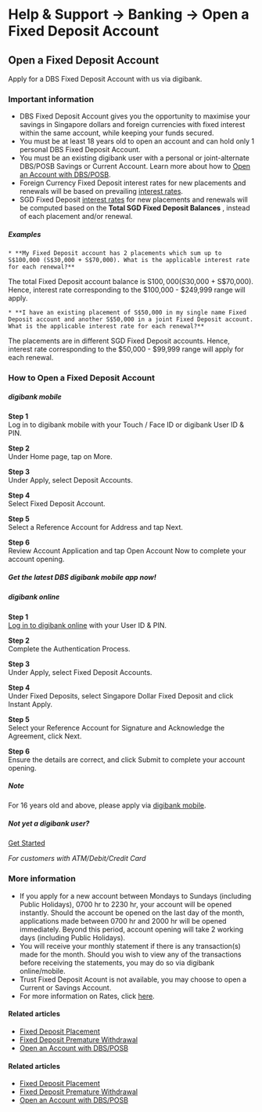 # Help & Support -> Banking -> Open a Fixed Deposit Account

## Open a Fixed Deposit Account

Apply for a DBS Fixed Deposit Account with us via digibank.

  


### Important information

  * DBS Fixed Deposit Account gives you the opportunity to maximise your savings in Singapore dollars and foreign currencies with fixed interest within the same account, while keeping your funds secured.
  * You must be at least 18 years old to open an account and can hold only 1 personal DBS Fixed Deposit Account. 
  * You must be an existing digibank user with a personal or joint-alternate DBS/POSB Savings or Current Account. Learn more about how to [Open an Account with DBS/POSB](https://www.dbs.com.sg/personal/support/bank-account-new-opening.html).
  * Foreign Currency Fixed Deposit interest rates for new placements and renewals will be based on prevailing [interest rates](https://www.dbs.com.sg/personal/rates-online/foreign-currency-fixed-deposits.page).
  * SGD Fixed Deposit [interest rates](https://www.dbs.com.sg/personal/rates-online/sgdfd.page?pid=sg-dbs-help-support) for new placements and renewals will be computed based on the **Total SGD Fixed Deposit Balances** , instead of each placement and/or renewal. 

#####  Examples

    * **My Fixed Deposit account has 2 placements which sum up to S$100,000 (S$30,000 + S$70,000). What is the applicable interest rate for each renewal?**  
The total Fixed Deposit account balance is S$100,000 (S$30,000 + S$70,000). Hence, interest rate corresponding to the $100,000 - $249,999 range will apply.  

    * **I have an existing placement of S$50,000 in my single name Fixed Deposit account and another S$50,000 in a joint Fixed Deposit account. What is the applicable interest rate for each renewal?**  
The placements are in different SGD Fixed Deposit accounts. Hence, interest rate corresponding to the $50,000 - $99,999 range will apply for each renewal.  





### How to Open a Fixed Deposit Account

#####  digibank mobile

**Step 1**  
Log in to digibank mobile with your Touch / Face ID or digibank User ID & PIN. 

**Step 2**  
Under Home page, tap on More. 

**Step 3**  
Under Apply, select Deposit Accounts. 

**Step 4**  
Select Fixed Deposit Account. 

**Step 5**  
Select a Reference Account for Address and tap Next. 

**Step 6**  
Review Account Application and tap Open Account Now to complete your account opening. 

##### Get the latest DBS digibank mobile app now!

[](https://itunes.apple.com/us/app/dbs-mobile-banking/id1068403826) [](https://play.google.com/store/apps/details?id=com.dbs.sg.dbsmbanking) [](https://appgallery.huawei.com/#/app/C101888471)

#####  digibank online

**Step 1**  
[Log in to digibank online](https://internet-banking.dbs.com.sg/) with your User ID & PIN. 

**Step 2**  
Complete the Authentication Process. 

**Step 3**  
Under Apply, select Fixed Deposit Accounts. 

**Step 4**  
Under Fixed Deposits, select Singapore Dollar Fixed Deposit and click Instant Apply. 

**Step 5**  
Select your Reference Account for Signature and Acknowledge the Agreement, click Next. 

**Step 6**  
Ensure the details are correct, and click Submit to complete your account opening. 

##### Note

For 16 years old and above, please apply via [digibank mobile](https://www.dbs.com.sg/personal/support/bank-account-fixed-deposit-opening.html#digibank-mobile).  
  


##### Not yet a digibank user?

[Get Started](https://www.dbs.com.sg/personal/ibanking/ibapl/ib-apply.html)

_For customers with ATM/Debit/Credit Card_

### More information

  * If you apply for a new account between Mondays to Sundays (including Public Holidays), 0700 hr to 2230 hr, your account will be opened instantly. Should the account be opened on the last day of the month, applications made between 0700 hr and 2000 hr will be opened immediately. Beyond this period, account opening will take 2 working days (including Public Holidays).
  * You will receive your monthly statement if there is any transaction(s) made for the month. Should you wish to view any of the transactions before receiving the statements, you may do so via digibank online/mobile.
  * Trust Fixed Deposit Acount is not available, you may choose to open a Current or Savings Account.
  * For more information on Rates, click [here](https://www.dbs.com.sg/personal/rates-online/sgdfd.page?pid=sg-dbs-help-support).



#### Related articles

  * [Fixed Deposit Placement](https://www.dbs.com.sg/personal/support/bank-account-fixed-deposit-placement.html)
  * [Fixed Deposit Premature Withdrawal](https://www.dbs.com.sg/personal/support/bank-account-fixed-deposit-withdrawal.html)
  * [Open an Account with DBS/POSB](https://www.dbs.com.sg/personal/support/bank-account-new-opening.html)



#### Related articles

  * [Fixed Deposit Placement](https://www.dbs.com.sg/personal/support/bank-account-fixed-deposit-placement.html)
  * [Fixed Deposit Premature Withdrawal](https://www.dbs.com.sg/personal/support/bank-account-fixed-deposit-withdrawal.html)
  * [Open an Account with DBS/POSB](https://www.dbs.com.sg/personal/support/bank-account-new-opening.html)


